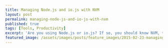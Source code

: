 ```yaml
---
title: Managing Node.js and io.js with NVM
layout: post
permalink: managing-node-js-and-io-js-with-nvm
published: true
tags: [Tools, Productivity]
excerpt: 'Are you using Node.js or io.js? If so, you should know NVM, the Node Version Manager. This article explains how to get started with NVM and how to use it on a daily basis.'
featured_image: /assets/images/posts/feature_images/2015-02-23-managing-node-js-and-io-js-with-nvm.jpg
---
```

